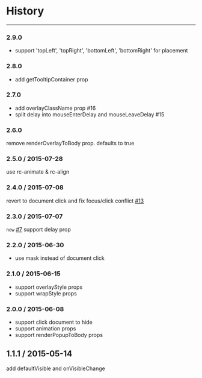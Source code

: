# History
----

### 2.9.0

- support 'topLeft', 'topRight', 'bottomLeft', 'bottomRight' for placement

### 2.8.0

- add getTooltipContainer prop

### 2.7.0

- add overlayClassName prop #16
- split delay into mouseEnterDelay and mouseLeaveDelay #15

### 2.6.0

remove renderOverlayToBody prop. defaults to true

### 2.5.0 / 2015-07-28

use rc-animate & rc-align

### 2.4.0 / 2015-07-08

revert to document click and fix focus/click conflict [#13](https://github.com/react-component/tooltip/issues/6)

### 2.3.0 / 2015-07-07

`new` [#7](https://github.com/react-component/tooltip/issues/7) support delay prop

### 2.2.0 / 2015-06-30

- use mask instead of document click

### 2.1.0 / 2015-06-15

- support overlayStyle props
- support wrapStyle props

### 2.0.0 / 2015-06-08

- support click document to hide
- support animation props
- support renderPopupToBody props

## 1.1.1 / 2015-05-14

add defaultVisible and onVisibleChange